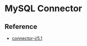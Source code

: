 # MySQL Connector


## Reference

- [connector-j/5.1](https://dev.mysql.com/doc/connector-j/5.1/en/)